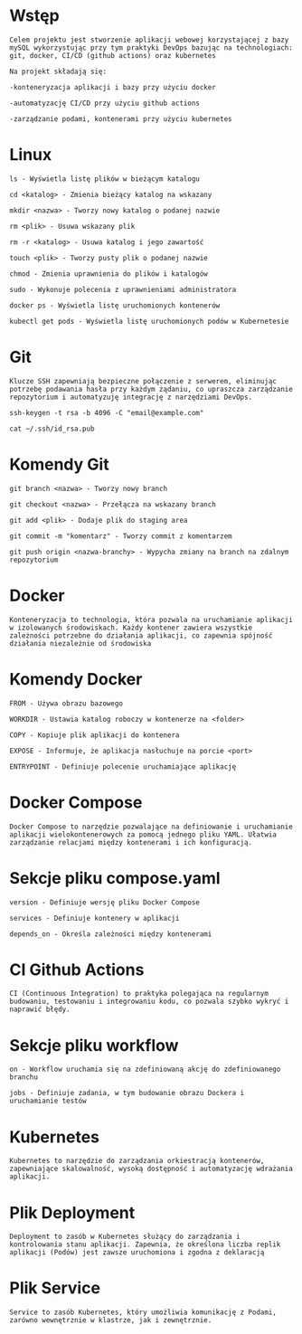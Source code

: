 # Wstęp
`Celem projektu jest stworzenie aplikacji webowej korzystającej z bazy mySQL wykorzystując przy tym praktyki DevOps bazując na technologiach: git, docker, CI/CD (github actions) oraz kubernetes`

`Na projekt składają się: `

`-konteneryzacja aplikacji i bazy przy użyciu docker`

`-automatyzację CI/CD przy użyciu github actions`

`-zarządzanie podami, kontenerami przy użyciu kubernetes`


# Linux
`ls - Wyświetla listę plików w bieżącym katalogu`

`cd <katalog> - Zmienia bieżący katalog na wskazany`

`mkdir <nazwa> - Tworzy nowy katalog o podanej nazwie`

`rm <plik> - Usuwa wskazany plik`

`rm -r <katalog> - Usuwa katalog i jego zawartość`

`touch <plik> - Tworzy pusty plik o podanej nazwie`

`chmod - Zmienia uprawnienia do plików i katalogów`

`sudo - Wykonuje polecenia z uprawnieniami administratora`

`docker ps - Wyświetla listę uruchomionych kontenerów`

`kubectl get pods - Wyświetla listę uruchomionych podów w Kubernetesie`


# Git
`Klucze SSH zapewniają bezpieczne połączenie z serwerem, eliminując potrzebę podawania hasła przy każdym żądaniu, co upraszcza zarządzanie repozytorium i automatyzuję integrację z narzędziami DevOps.`

`ssh-keygen -t rsa -b 4096 -C "email@example.com"`

`cat ~/.ssh/id_rsa.pub`

# Komendy Git
`git branch <nazwa> - Tworzy nowy branch`

`git checkout <nazwa> - Przełącza na wskazany branch`

`git add <plik> - Dodaje plik do staging area`

`git commit -m "komentarz" - Tworzy commit z komentarzem`

`git push origin <nazwa-branchy> - Wypycha zmiany na branch na zdalnym repozytorium`




# Docker
`Konteneryzacja to technologia, która pozwala na uruchamianie aplikacji w izolowanych środowiskach. Każdy kontener zawiera wszystkie zależności potrzebne do działania aplikacji, co zapewnia spójność działania niezależnie od środowiska`

# Komendy Docker
`FROM - Używa obrazu bazowego`

`WORKDIR - Ustawia katalog roboczy w kontenerze na <folder>`

`COPY - Kopiuje plik aplikacji do kontenera`

`EXPOSE - Informuje, że aplikacja nasłuchuje na porcie <port>`

`ENTRYPOINT - Definiuje polecenie uruchamiające aplikację`

# Docker Compose
`Docker Compose to narzędzie pozwalające na definiowanie i uruchamianie aplikacji wielokontenerowych za pomocą jednego pliku YAML. Ułatwia zarządzanie relacjami między kontenerami i ich konfiguracją.`

# Sekcje pliku compose.yaml
`version - Definiuje wersję pliku Docker Compose`

`services - Definiuje kontenery w aplikacji`

`depends_on - Określa zależności między kontenerami`


# CI Github Actions
`CI (Continuous Integration) to praktyka polegająca na regularnym budowaniu, testowaniu i integrowaniu kodu, co pozwala szybko wykryć i naprawić błędy.`

# Sekcje pliku workflow 
`on - Workflow uruchamia się na zdefiniowaną akcję do zdefiniowanego branchu`

`jobs - Definiuje zadania, w tym budowanie obrazu Dockera i uruchamianie testów`

# Kubernetes
`Kubernetes to narzędzie do zarządzania orkiestracją kontenerów, zapewniające skalowalność, wysoką dostępność i automatyzację wdrażania aplikacji.`

# Plik Deployment
`Deployment to zasób w Kubernetes służący do zarządzania i kontrolowania stanu aplikacji. Zapewnia, że określona liczba replik aplikacji (Podów) jest zawsze uruchomiona i zgodna z deklaracją`
# Plik Service 
`Service to zasób Kubernetes, który umożliwia komunikację z Podami, zarówno wewnętrznie w klastrze, jak i zewnętrznie.`

